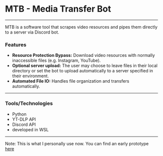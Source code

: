 # MTB - Media Transfer Bot
---
MTB is a software tool that scrapes video resources and pipes them directly to a server via Discord bot.
### Features
- **Resource Protection Bypass:** Download video resources with normally inaccessible files (e.g. Instagram, YouTube).
- **Optional server upload:** The user may choose to leave files in their local directory or set the bot to upload automatically to a server specified in their environment.
- **Automated File IO:** Handles file organization and transfers automatically.
---
### Tools/Technologies
- Python
- YT-DLP API
- Discord API
- developed in WSL
---
Note:  This is what I personally use now.  You can find an early prototype [here](https://github.com/BJarboe/PortfolioRepo/tree/main/YouTube%20HUB)
